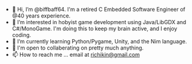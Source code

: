 - 👋 Hi, I’m @biffbaff64. I'm a retired C Embedded Software Engineer of @40 years experience.
- 👀 I’m interested in hobyist game development using Java/LibGDX and C#/MonoGame. I'm doing this to keep my brain active, and I enjoy coding.
- 🌱 I’m currently learning Python/Pygame, Unity, and the Nim language.
- 💞️ I'm open to collaberating on pretty much anything.
- 📫 How to reach me ... email at richikin@gmail.com

<!---
biffbaff64/biffbaff64 is a ✨ special ✨ repository because its `README.md` (this file) appears on your GitHub profile.
You can click the Preview link to take a look at your changes.
--->
